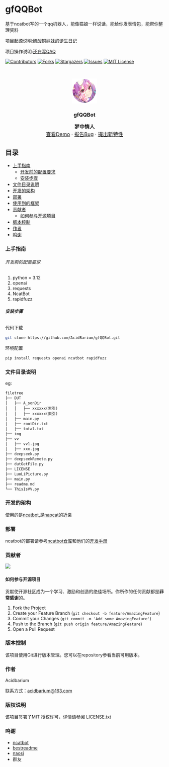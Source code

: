 

# gfQQBot

基于ncatbot写的一个qq机器人，能像猫娘一样说话，能给你发表情包，能帮你整理资料

项目起源说明:[硫酸铜妹妹的诞生日记](https://acidbarium.github.io/posts/acidcopper)

项目操作说明:[还在写QAQ]()

<!-- PROJECT SHIELDS -->

[![Contributors][contributors-shield]][contributors-url]
[![Forks][forks-shield]][forks-url]
[![Stargazers][stars-shield]][stars-url]
[![Issues][issues-shield]][issues-url]
[![MIT License][license-shield]][license-url]

<!-- PROJECT LOGO -->
<br />

<p align="center">

<a href="https://github.com/AcidBarium/gfQQBot/">
  <img src="img/logo.png" alt="Logo" width="80" height="80">
</a>

<h3 align="center">gfQQBot</h3>
<p align="center" style="line-height: 1.5; font-size: 16px;">
  <strong>梦中情人</strong>
  <br />
  <a href="https://github.com/AcidBarium/gfQQBot">查看Demo</a>
  ·
  <a href="https://github.com/AcidBarium/gfQQBot/issues">报告Bug</a>
  ·
  <a href="https://github.com/AcidBarium/gfQQBot/issues">提出新特性</a>
</p>


</p>

 
## 目录

- [上手指南](#上手指南)
  - [开发前的配置要求](#开发前的配置要求)
  - [安装步骤](#安装步骤)
- [文件目录说明](#文件目录说明)
- [开发的架构](#开发的架构)
- [部署](#部署)
- [使用到的框架](#使用到的框架)
- [贡献者](#贡献者)
  - [如何参与开源项目](#如何参与开源项目)
- [版本控制](#版本控制)
- [作者](#作者)
- [鸣谢](#鸣谢)

### 上手指南


###### 开发前的配置要求

1. python = 3.12
2. openai
3. requests
4. NcatBot
5. rapidfuzz

###### **安装步骤**

代码下载

```sh
git clone https://github.com/AcidBarium/gfQQBot.git
```

环境配置

```sh
pip install requests openai ncatbot rapidfuzz
```

### 文件目录说明
eg:

```
filetree 
├── DUT
│   ├── A_sonDir
│   │   ├── xxxxxx(索引)
│   │   ├── xxxxxx(索引)
│   ├── main.py
│   ├── rootDir.txt
│   ├── total.txt
├── img
├── vv
│   ├── vv1.jpg
│   ├── xxx.jpg
├── deepseek.py
├── deepseekRemote.py
├── dutGetFile.py
├── LICENSE
├── LuoLiPicture.py
├── main.py
├── readme.md
└── ThisIsVV.py

```


### 开发的架构 

使用的是[ncatbot](https://github.com/liyihao1110/ncatbot),是[napcat](https://github.com/NapNeko/NapCatQQ)的近亲

### 部署

ncatbot的部署请参考[ncatbot仓库](https://github.com/liyihao1110/ncatbot)和他们的[开发手册](https://docs.ncatbot.xyz/)


### 贡献者

<a href="https://github.com/AcidBarium/GeneCardsWebScraper/graphs/contributors">
  <img src="https://contrib.rocks/image?repo=AcidBarium/gfQQBot" />
</a>

#### 如何参与开源项目

贡献使开源社区成为一个学习、激励和创造的绝佳场所。你所作的任何贡献都是**非常感谢**的。


1. Fork the Project
2. Create your Feature Branch (`git checkout -b feature/AmazingFeature`)
3. Commit your Changes (`git commit -m 'Add some AmazingFeature'`)
4. Push to the Branch (`git push origin feature/AmazingFeature`)
5. Open a Pull Request



### 版本控制

该项目使用Git进行版本管理。您可以在repository参看当前可用版本。

### 作者

Acidbarium

联系方式：acidbarium@163.com  


### 版权说明

该项目签署了MIT 授权许可，详情请参阅 [LICENSE.txt](https://github.com/AcidBarium/gfQQBot/blob/master/LICENSE.txt)

### 鸣谢

- [ncatbot](https://github.com/liyihao1110/ncatbot)
- [bestreadme](https://github.com/shaojintian/Best_README_template)
- [naosi](https://github.com/NAOSI-DLUT)
- 群友

<!-- links -->
[your-project-path]:AcidBarium/gfQQBot
[contributors-shield]: https://img.shields.io/github/contributors/AcidBarium/gfQQBot.svg?style=flat-square
[contributors-url]: https://github.com/AcidBarium/gfQQBot/graphs/contributors
[forks-shield]: https://img.shields.io/github/forks/AcidBarium/gfQQBot.svg?style=flat-square
[forks-url]: https://github.com/AcidBarium/gfQQBot/network/members
[stars-shield]: https://img.shields.io/github/stars/AcidBarium/gfQQBot.svg?style=flat-square
[stars-url]: https://github.com/AcidBarium/gfQQBot/stargazers
[issues-shield]: https://img.shields.io/github/issues/AcidBarium/gfQQBot.svg?style=flat-square
[issues-url]: https://img.shields.io/github/issues/AcidBarium/gfQQBot.svg
[license-shield]: https://img.shields.io/github/license/AcidBarium/gfQQBot.svg?style=flat-square
[license-url]: https://github.com/AcidBarium/gfQQBot/blob/master/LICENSE.txt
[linkedin-shield]: https://img.shields.io/badge/-LinkedIn-black.svg?style=flat-square&logo=linkedin&colorB=555
